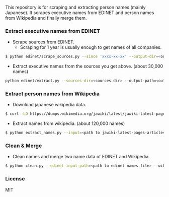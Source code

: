 This repository is for scraping and extracting person names (mainly Japanese).
It scrapes executive names from EDINET and person names from Wikipedia and finally merge them.

### Extract executive names from EDINET
- Scrape sources from EDINET.
  - Scraping for 1 year is usually enough to get names of all companies.
```sh
$ python edinet/scrape_sources.py --since 'xxxx-xx-xx' --output-dir=<output sources dir>
```
- Extract executive names from the sources you get above.  (about 30,000 names)
```sh
python edinet/extract.py --sources-dir=<sources dir> --output-path=<output path>
```

### Extract person names from Wikipedia
- Download japanese wikipedia data.
```sh
$ curl -LO https://dumps.wikimedia.org/jawiki/latest/jawiki-latest-pages-articles.xml.bz2
```
- Extract names from wikipedia. (about 120,000 names)
```sh
$ python extract_names.py --input=<path to jawiki-latest-pages-articles.xml.bz2> --output=<output path> -only-kanji-hiragana -exclude-short-name
```

### Clean & Merge
- Clean names and merge two name data of EDINET and Wikipedia.
```sh
$ python clean.py --edinet-input-path=<path to edinet names file> --wiki-input-path=<path to wiki names file> --output-path=<output path>
```

### License
MIT
